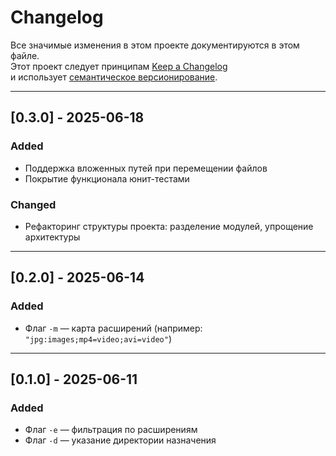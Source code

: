 # Changelog

Все значимые изменения в этом проекте документируются в этом файле.  
Этот проект следует принципам [Keep a Changelog](https://keepachangelog.com/en/1.0.0/)  
и использует [семантическое версионирование](https://semver.org/lang/ru/).

---

## [0.3.0] - 2025-06-18

### Added
- Поддержка вложенных путей при перемещении файлов
- Покрытие функционала юнит-тестами

### Changed
- Рефакторинг структуры проекта: разделение модулей, упрощение архитектуры

---

## [0.2.0] - 2025-06-14

### Added
- Флаг `-m` — карта расширений (например: `"jpg:images;mp4=video;avi=video"`)

---

## [0.1.0] - 2025-06-11

### Added
- Флаг `-e` — фильтрация по расширениям
- Флаг `-d` — указание директории назначения
